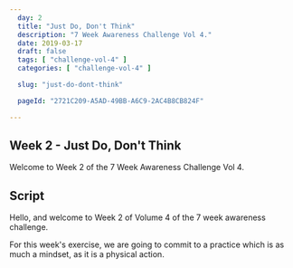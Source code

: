 ```yaml
---
  day: 2
  title: "Just Do, Don't Think"
  description: "7 Week Awareness Challenge Vol 4."
  date: 2019-03-17
  draft: false
  tags: [ "challenge-vol-4" ]
  categories: [ "challenge-vol-4" ]

  slug: "just-do-dont-think"

  pageId: "2721C209-A5AD-49BB-A6C9-2AC4B8CB824F"

---
```


## Week 2 - Just Do, Don't Think

Welcome to Week 2 of the 7 Week Awareness Challenge Vol 4.



## Script

Hello, and welcome to Week 2 of Volume 4 of the 7 week awareness challenge.

For this week's exercise, we are going to commit to a practice which is as much a mindset, as it is a physical action. 
